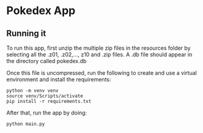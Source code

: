 # Pokedex App
## Running it
To run this app, first unzip the multiple zip files in the resources folder by selecting 
all the .z01, .z02,..., z10 and .zip files. A .db file should appear in the directory called
pokedex.db

Once this file is uncompressed, run the following to create and use a virtual environment and install
the requirements:

```
python -m venv venv
source venv/Scripts/activate
pip install -r requirements.txt
```

After that, run the app by doing:

```
python main.py
```


